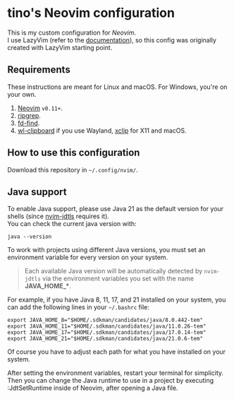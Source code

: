 # tino's Neovim configuration

This is my custom configuration for *Neovim*.  
I use LazyVim (refer to the [documentation](https://lazyvim.github.io/installation)),
so this config was originally created with LazyVim starting point.

## Requirements

These instructions are meant for Linux and macOS. For Windows, you're on your
own.

1. [Neovim](https://neovim.io/) `v0.11+`.
2. [ripgrep](https://github.com/BurntSushi/ripgrep).
3. [fd-find](https://github.com/sharkdp/fd).
4. [wl-clipboard](https://github.com/bugaevc/wl-clipboard) if you use Wayland,
   [xclip](https://github.com/astrand/xclip) for X11 and macOS.

## How to use this configuration

Download this repository in `~/.config/nvim/`.

## Java support

To enable Java support, please use Java 21 as the default version for your
shells (since [nvim-jdtls](https://github.com/mfussenegger/nvim-jdtls) requires
it).  
You can check the current java version with:

```shell
java --version
```

To work with projects using different Java versions, you must set an environment
variable for every version on your system.

> Each available Java version will be automatically detected by `nvim-jdtls` via
> the environment variables you set with the name **JAVA\_HOME\_\***.

For example, if you have Java 8, 11, 17, and 21 installed on your system, you can
add the following lines in your `~/.bashrc` file:

```shell
export JAVA_HOME_8="$HOME/.sdkman/candidates/java/8.0.442-tem"
export JAVA_HOME_11="$HOME/.sdkman/candidates/java/11.0.26-tem"
export JAVA_HOME_17="$HOME/.sdkman/candidates/java/17.0.14-tem"
export JAVA_HOME_21="$HOME/.sdkman/candidates/java/21.0.6-tem"
```

Of course you have to adjust each path for what you have installed on your
system.

After setting the environment variables, restart your terminal for simplicity.  
Then you can change the Java runtime to use in a project by executing
:JdtSetRuntime inside of Neovim, after opening a Java file.
